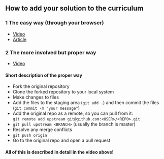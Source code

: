 
## How to add your solution to the curriculum

### 1 The easy way (through your browser)
* [Video](https://www.youtube.com/watch?v=V74l_zS1x8E)
* [Article](https://help.github.com/en/articles/editing-files-in-another-users-repository)

### 2 The more involved but proper way
* [Video](https://www.youtube.com/watch?v=mENDYhfxH-o)

#### Short description of the proper way

* Fork the original repository
* Clone the forked repository to your local system
* Make changes to files
* Add the files to the staging area (`git add .`) and then commit the files (`git commit -m "your message"`)
* Add the original repo as a remote, so you can pull from it:  
`git remote add upstream git@github.com:<USER>/<REPO>.git`
* `git pull upstream <BRANCH>` (usually the branch is master)
* Resolve any merge conflicts
* `git push origin`
* Go to the original repo and open a pull request

#### All of this is described in detail in the video above!